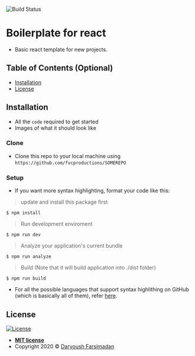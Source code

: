 ![Build Status](http://img.shields.io/travis/badges/badgerbadgerbadger.svg?style=flat-square)

# Boilerplate for react

- Basic react template for new projects.

## Table of Contents (Optional)

-   [Installation](#installation)
-   [License](#license)

## Installation

-   All the `code` required to get started
-   Images of what it should look like

### Clone

-   Clone this repo to your local machine using `https://github.com/fvcproductions/SOMEREPO`

### Setup

-   If you want more syntax highlighting, format your code like this:

> update and install this package first

```shell
$ npm install
```

> Run development enviroment

```shell
$ npm run dev
```

> Analyze your application's current bundle

```shell
$ npm run analyze
```

> Build (Note that it will build application into ./dist folder)

```shell
$ npm run build
```

-   For all the possible languages that support syntax highlithing on GitHub (which is basically all of them), refer <a href="https://github.com/github/linguist/blob/master/lib/linguist/languages.yml" target="_blank">here</a>.

## License

[![License](http://img.shields.io/:license-mit-blue.svg?style=flat-square)](http://badges.mit-license.org)

-   **[MIT license](http://opensource.org/licenses/mit-license.php)**
-   Copyright 2020 © <a href="https://www.codedary.com" target="_blank">Daryoush Farsimadan
